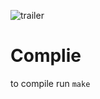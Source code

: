 ![trailer](https://github.com/SamuelMalacarne/pong/assets/74511840/7941e4e3-0a3b-4ea7-9a32-b92c03fa0a00)

# Complie
to compile run `make`
